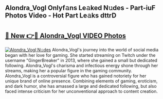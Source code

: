 ## Alondra_Vogl Onlyf𝚊ns Le𝚊ked N𝚞des - Part-iuF Photos Video - Hot Part Le𝚊ks dttrD

# <h2><a href="http://ac12444.deff.icu/?id=Alondra_Vogl">🔗 New 👉🔴 Alondra_Vogl VIDEO Photos</a></h2>

[![Alondra_Vogl N𝚞des](https://i.imgur.com/rIISA9y.gif)](http://ac12444.deff.icu/?id=Alondra_Vogl)
Alondra_Vogl's journey into the world of social media began with her love for gaming. She started streaming on Twitch under the username "GingerBreaker" in 2013, where she gained a small but dedicated following. Alondra_Vogl's charisma and infectious energy shone through her streams, making her a popular figure in the gaming community. Alondra_Vogl is a controversial figure who has gained notoriety for her unique brand of online presence. Combining elements of gaming, eroticism, and dark humor, she has amassed a large and dedicated following, but also faced intense criticism for her unconventional approach to content creation.
